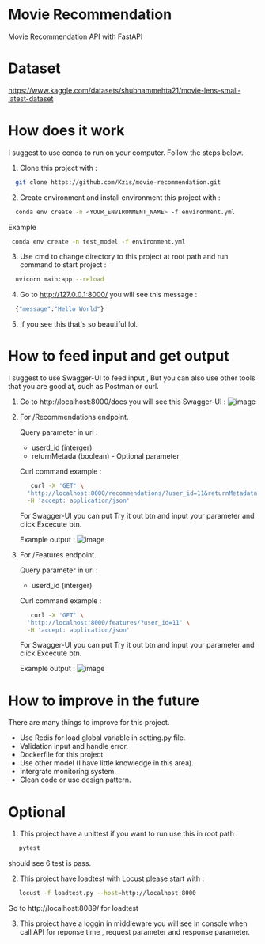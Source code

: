 # Movie Recommendation
Movie Recommendation API with FastAPI

# Dataset
https://www.kaggle.com/datasets/shubhammehta21/movie-lens-small-latest-dataset

# How does it work
I suggest to use conda to run on your computer. Follow the steps below.

1. Clone this project with :
 ```sh
   git clone https://github.com/Kzis/movie-recommendation.git
   ```
2. Create environment and install environment this project with :
 ```sh
   conda env create -n <YOUR_ENVIRONMENT_NAME> -f environment.yml
   ```
   
   Example 
   
  ```sh
   conda env create -n test_model -f environment.yml
   ```
3. Use cmd to change directory to this project at root path and run command to start project :
 
 ```sh
   uvicorn main:app --reload
   ```
4. Go to http://127.0.0.1:8000/ you will see this message :
 
 ```sh
   {"message":"Hello World"}
   ```
5. If you see this that's so beautiful lol.

#  How to feed input and get output
I suggest to use Swagger-UI to feed input , But you can also use other tools that you are good at, such as Postman or curl.

1. Go to http://localhost:8000/docs you will see this Swagger-UI :
![image](https://user-images.githubusercontent.com/25294734/165154296-68a83605-326b-4b59-bd42-1c3667c0b1e3.png)

2. For /Recommendations endpoint.
   
   Query parameter in url :
   - userd_id (interger)
   - returnMetada (boolean) - Optional parameter

   Curl command example :
   ```sh
      curl -X 'GET' \
     'http://localhost:8000/recommendations/?user_id=11&returnMetadata=true' \
     -H 'accept: application/json'
     ```
   For Swagger-UI you can put Try it out btn and input your parameter and click Excecute btn.
   
   Example output :
   ![image](https://user-images.githubusercontent.com/25294734/165156232-3890d36c-282b-43ec-a1ad-c5910ef53195.png)


3. For /Features endpoint.
   
   Query parameter in url :
   - userd_id (interger)

   Curl command example :
   ```sh
      curl -X 'GET' \
     'http://localhost:8000/features/?user_id=11' \
     -H 'accept: application/json'
     ```
   For Swagger-UI you can put Try it out btn and input your parameter and click Excecute btn.
   
   Example output :
   ![image](https://user-images.githubusercontent.com/25294734/165156375-f2d0734b-5c81-416f-9ebf-5e1c28ab19fc.png)

# How to improve in the future
There are many things to improve for this project.
- Use Redis for load global variable in setting.py file.
- Validation input and handle error.
- Dockerfile for this project.
- Use other model (I have little knowledge in this area).
- Intergrate monitoring system.
- Clean code or use design pattern.

# Optional

1. This project have a unittest if you want to run use this in root path :

```sh
   pytest
   ```
 should see 6 test is pass.
 
2. This project have loadtest with Locust please start with :

```sh
   locust -f loadtest.py --host=http://localhost:8000
   ```
  Go to http://localhost:8089/ for loadtest
  
3. This project have a loggin in middleware you will see in console when call API for reponse time , request parameter and response parameter.
 
  

